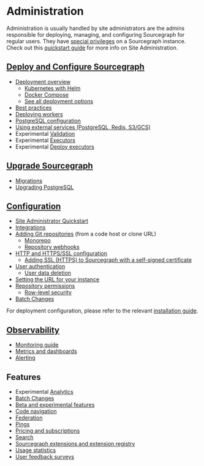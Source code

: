 # Administration

Administration is usually handled by site administrators are the admins responsible for deploying, managing, and configuring Sourcegraph for regular users. They have [special privileges](privileges.md) on a Sourcegraph instance. Check out this [quickstart guide](how-to/site-admin-quickstart.md) for more info on Site Administration.

## [Deploy and Configure Sourcegraph](deploy/index.md)

- [Deployment overview](deploy/index.md)
  - [Kubernetes with Helm](deploy/kubernetes/helm.md)
  - [Docker Compose](deploy/docker-compose/index.md)
  - [See all deployment options](deploy/index.md#deployment-types)
- [Best practices](deployment_best_practices.md)
- [Deploying workers](workers.md)
- [PostgreSQL configuration](config/postgres-conf.md)
- [Using external services (PostgreSQL, Redis, S3/GCS)](external_services/index.md)
- <span class="badge badge-experimental">Experimental</span> [Validation](validation.md)
- <span class="badge badge-experimental">Experimental</span> [Executors](executors.md)
- <span class="badge badge-experimental">Experimental</span> [Deploy executors](deploy_executors.md)

## [Upgrade Sourcegraph](updates/index.md)

- [Migrations](migration/index.md)
- [Upgrading PostgreSQL](postgres.md)

## [Configuration](config/index.md)

- [Site Administrator Quickstart](how-to/site-admin-quickstart.md)
- [Integrations](../integration/index.md)
- [Adding Git repositories](repo/add.md) (from a code host or clone URL)
  - [Monorepo](monorepo.md)
  - [Repository webhooks](repo/webhooks.md)
- [HTTP and HTTPS/SSL configuration](http_https_configuration.md)
  - [Adding SSL (HTTPS) to Sourcegraph with a self-signed certificate](ssl_https_self_signed_cert_nginx.md)
- [User authentication](auth/index.md)
  - [User data deletion](user_data_deletion.md)
- [Setting the URL for your instance](url.md)
- [Repository permissions](repo/permissions.md)
  - [Row-level security](repo/row_level_security.md)
- [Batch Changes](../batch_changes/how-tos/site_admin_configuration.md)

For deployment configuration, please refer to the relevant [installation guide](deploy/index.md).

## [Observability](observability.md)

- [Monitoring guide](how-to/monitoring-guide.md)
- [Metrics and dashboards](./observability/metrics.md)
- [Alerting](./observability/alerting.md)

## Features

- <span class="badge badge-experimental">Experimental</span> [Analytics](./analytics.md)
- [Batch Changes](../batch_changes/index.md)
- [Beta and experimental features](beta_and_experimental_features.md)
- [Code navigation](../code_intelligence/index.md)
- [Federation](federation/index.md)
- [Pings](pings.md)
- [Pricing and subscriptions](subscriptions/index.md)
- [Search](search.md)
- [Sourcegraph extensions and extension registry](extensions/index.md)
- [Usage statistics](usage_statistics.md)
- [User feedback surveys](user_surveys.md)

